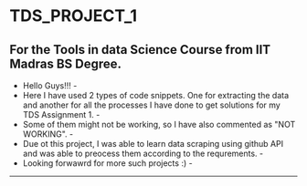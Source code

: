 # TDS_PROJECT_1
For the Tools in data Science Course from IIT Madras BS Degree.
--------------------------------------------------------------------------------------------------------------------------------------------------------------------
 - Hello Guys!!!                                                                                                                                                   -
 - Here I have used 2 types of code snippets. One for extracting the data and another for all the processes I have done to get solutions for my TDS Assignment 1.  -
 - Some of them might not be working, so I have also commented as "NOT WORKING".                                                                                   -
 - Due ot this project, I was able to learn data scraping using github API and was able to preocess them according to the requrements.                             -
 - Looking forwawrd for more such projects :)                                                                                                                      -
--------------------------------------------------------------------------------------------------------------------------------------------------------------------
